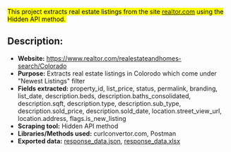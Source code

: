 <mark>This project extracts real estate listings from the site [realtor.com](realtor.com) using the Hidden API method.<mark>

## Description:

* **Website:** https://www.realtor.com/realestateandhomes-search/Colorado
* **Purpose:** Extracts real estate listings in Colorodo which come under "Newest Listings" filter
* **Fields extracted:** property_id, list_price, status, permalink, branding, list_date, description.beds, description.baths_consolidated, description.sqft, description.type, description.sub_type, description.sold_price, description.sold_date, location.street_view_url, location.address, flags.is_new_listing
* **Scraping tool:** Hidden API method
* **Libraries/Methods used:** curlconvertor.com, Postman
* **Exported data:** [response_data.json](https://github.com/rohanrvpatil/realtorcom_listings/blob/main/response_data.json), [response_data.xlsx](https://github.com/rohanrvpatil/realtorcom_listings/blob/main/response_data.xlsx)
